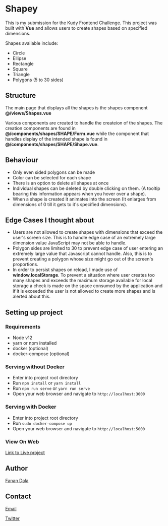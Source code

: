 # Shapey
This is my submission for the Kudy Frontend Challenge. This project was built with **Vue** and allows users to create shapes based on specified dimensions.

Shapes available include: 
- Circle
- Ellipse
- Rectangle
- Square
- Triangle
- Polygons (5 to 30 sides)

## Structure
The main page that displays all the shapes is the shapes component **@/views/Shapes.vue**

Various components are created to handle the createion of the shapes. The creation components are found in **@/components/shapes/SHAPE/Form.vue** while the component that handles display of the intended shape is found in  **@/components/shapes/SHAPE/Shape.vue**.

## Behaviour
- Only even sided polygons can be made
- Color can be selected for each shape
- There is an option to delete all shapes at once
- Individual shapes can be deleted by double clicking on them. (A tooltip bearing this information appears when you hover over a shape).
- When a shape is created it animates into the screen (It enlarges from dimensions of 0 till it gets to it's specified dimensions).

## Edge Cases I thought about
- Users are not allowed to create shapes with dimensions that exceed the user's screen size. This is to handle edge case of an extremely large dimension value JavaScript may not be able to handle.
- Polygon sides are limited to 30 to prevent edge case of user entering an extremely large value that Javascript cannot handle. Also, this is to prevent creating a polygon whose size might go out of the screen's proportions.
- In order to persist shapes on reload, I made use of **window.localStorage**. To prevent a situation where user creates too many shapes and exceeds the maximum storage available for local storage a check is made on the space consumed by the application and if it is exceeded the user is not allowed to create more shapes and is alerted about this.

## Setting up project
### Requirements
- Node v12
- yarn or npm installed
- docker (optional)
- docker-compose (optional)

### Serving without Docker
- Enter into project root directory
- Run `npm install` or `yarn install`
- Run `npm run serve` or `yarn run serve`
- Open your web browser and navigate to `http://localhost:3000`

### Serving with Docker
- Enter into project root directory
- Run `sudo docker-compose up`
- Open your web browser and navigate to `http://localhost:5000`

### View On Web
[Link to Live project](https://the-fanan.github.io/kudy-challenge-bundled/)

## Author
[Fanan Dala](https://fanandala.com)

## Contact
[Email](mailto:fanan.dala@yahoo.com)

[Twitter](https://twitter.com/the_cocoreidh)